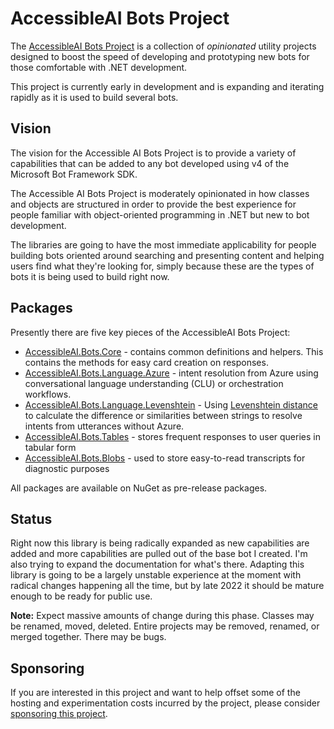 # AccessibleAI Bots Project

The [AccessibleAI Bots Project](https://AccessibleAI.dev/bots) is a collection of *opinionated* utility projects designed to boost the speed of developing and prototyping new bots for those comfortable with .NET development.

This project is currently early in development and is expanding and iterating rapidly as it is used to build several bots. 

## Vision

The vision for the Accessible AI Bots Project is to provide a variety of capabilities that can be added to any bot developed using v4 of the Microsoft Bot Framework SDK.

The Accessible AI Bots Project is moderately opinionated in how classes and objects are structured in order to provide the best experience for people familiar with object-oriented programming in .NET but new to bot development.

The libraries are going to have the most immediate applicability for people building bots oriented around searching and presenting content and helping users find what they're looking for, simply because these are the types of bots it is being used to build right now.

## Packages

Presently there are five key pieces of the AccessibleAI Bots Project:

- [AccessibleAI.Bots.Core](https://github.com/IntegerMan/AccessibleAI.Bots/tree/main/AccessibleAI.Bots.Core) - contains common definitions and helpers. This contains the methods for easy card creation on responses.
- [AccessibleAI.Bots.Language.Azure](https://github.com/IntegerMan/AccessibleAI.Bots/tree/main/AccessibleAI.Bots.Language.Azure) - intent resolution from Azure using conversational language understanding (CLU) or orchestration workflows.
- [AccessibleAI.Bots.Language.Levenshtein](https://github.com/IntegerMan/AccessibleAI.Bots/tree/main/AccessibleAI.Bots.Language.Levenshtein) - Using [Levenshtein distance](https://en.wikipedia.org/wiki/Levenshtein_distance) to calculate the difference or similarities between strings to resolve intents from utterances without Azure.
- [AccessibleAI.Bots.Tables](https://github.com/IntegerMan/AccessibleAI.Bots/tree/main/AccessibleAI.Bots.Tables) - stores frequent responses to user queries in tabular form
- [AccessibleAI.Bots.Blobs](https://github.com/IntegerMan/AccessibleAI.Bots/tree/main/AccessibleAI.Bots.Blobs) - used to store easy-to-read transcripts for diagnostic purposes

All packages are available on NuGet as pre-release packages.

## Status

Right now this library is being radically expanded as new capabilities are added and more capabilities are pulled out of the base bot I created. I'm also trying to expand the documentation for what's there. Adapting this library is going to be a largely unstable experience at the moment with radical changes happening all the time, but by late 2022 it should be mature enough to be ready for public use.

**Note:** Expect massive amounts of change during this phase. Classes may be renamed, moved, deleted. Entire projects may be removed, renamed, or merged together. There may be bugs.

## Sponsoring

If you are interested in this project and want to help offset some of the hosting and experimentation costs incurred by the project, please consider [sponsoring this project](https://github.com/sponsors/IntegerMan).
